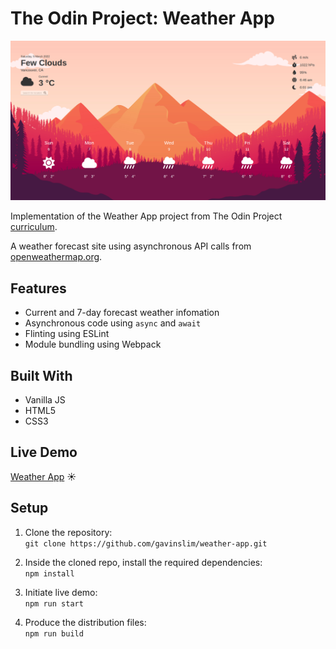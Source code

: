 # The Odin Project: Weather App

<img src="src/images/mainPage.png" alt="main-page"/> 

Implementation of the Weather App project from The Odin Project [curriculum](https://www.theodinproject.com/).

A weather forecast site using asynchronous API calls from [openweathermap.org](https://openweathermap.org/).

## Features

- Current and 7-day forecast weather infomation
- Asynchronous code using ```async``` and ```await```
- Flinting using ESLint
- Module bundling using Webpack

## Built With

- Vanilla JS
- HTML5
- CSS3

## Live Demo

[Weather App](http://gavinslim.com/weather-app/) :sunny:

## Setup

1. Clone the repository:<br>```git clone https://github.com/gavinslim/weather-app.git```

2. Inside the cloned repo, install the required dependencies:<br>```npm install```

3. Initiate live demo:<br>```npm run start```

4. Produce the distribution files:<br>```npm run build```

